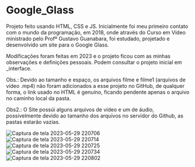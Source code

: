 # Google_Glass

Projeto feito usando HTML, CSS e JS.
Inicialmente foi meu primeiro contato com o mundo da programação, em 2018, onde através do Curso em Vídeo ministrado pelo Profº Gustavo Guanabara,
foi estudado, projetado e desenvolvido um site para o Google Glass.

Modificações foram feitas em 2023 e o projeto ficou com as minhas observações e definições pessoais.
Podem consultar o projeto inicial em _interface.

Obs.: Devido ao tamanho e espaço, os arquivos filme e filme1 (arquivos de vídeo .mp4) não foram adicionados a esse projeto no GitHub,
de qualquer forma, o link usado no HTML é genuíno, ficando pendente apenas o arquivo no caminho local da pasta.

Obs2.: O Site possúi alguns arquivos de vídeo e um de áudio, possivelmente devido ao tamanho dos arquivos no servidor do Github, as pastas estarão vazias.

![Captura de tela 2023-05-29 220706](https://github.com/JonaThFelix/Google_Glass/assets/123984244/16095308-5a7a-4fb6-9d57-ee6e1ce4b2bb)
![Captura de tela 2023-05-29 220714](https://github.com/JonaThFelix/Google_Glass/assets/123984244/b9e16c5f-6649-4eef-b900-3d7bcc793bc0)
![Captura de tela 2023-05-29 220725](https://github.com/JonaThFelix/Google_Glass/assets/123984244/926c492c-799b-4982-99ae-b6144f38b6b5)
![Captura de tela 2023-05-29 220734](https://github.com/JonaThFelix/Google_Glass/assets/123984244/f457844f-07db-4465-bbb7-0b72fd3e0987)
![Captura de tela 2023-05-29 220802](https://github.com/JonaThFelix/Google_Glass/assets/123984244/b74bdb9e-d7ee-49a7-a923-3579294f9863)



